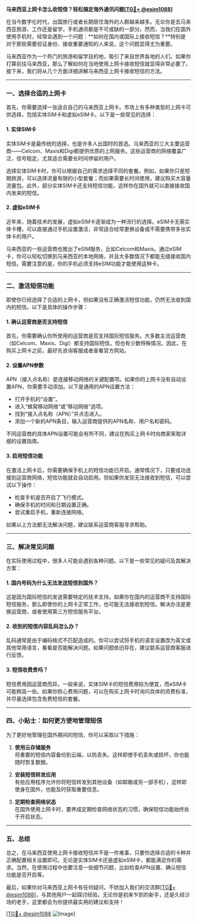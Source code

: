 **马来西亚上网卡怎么收短信？轻松搞定海外通讯问题[[TG💪+ @esim1088](https://t.me/s/esim1088)]**

在当今数字化时代，出国旅行或者长期居住海外的人群越来越多。无论你是去马来西亚旅游、工作还是留学，手机通讯都是不可或缺的一部分。然而，当我们在国外使用手机时，经常会遇到一个问题：**如何在国内或国际上接收短信？**特别是对于那些需要验证身份、接收重要通知的人来说，这个问题显得尤为重要。

马来西亚作为一个热门的旅游和留学目的地，吸引了来自世界各地的人们。如果你打算前往马来西亚，那么了解如何在当地使用上网卡接收短信就显得非常必要了。接下来，我们将从几个方面详细讲解马来西亚上网卡接收短信的方法。

---

### **一、选择合适的上网卡**

首先，你需要选择一张适合自己的马来西亚上网卡。市场上有多种类型的上网卡可供选择，包括实体SIM卡和虚拟eSIM卡。以下是一些常见的选择：

#### **1. 实体SIM卡**
实体SIM卡是最传统的选择，也是许多人出国时的首选。马来西亚的三大主要运营商——Celcom、Maxis和Digi都提供优质的上网服务。这些运营商的网络覆盖广泛，信号稳定，尤其适合需要长时间停留的用户。

选择实体SIM卡时，你可以根据自己的需求选择不同的套餐。例如，如果你只是短期旅游，可以选择流量有限的小型套餐；而如果需要长时间使用，建议购买大容量流量包。此外，部分实体SIM卡还支持短信功能，这样你在国外就可以直接接收国内发来的短信。

#### **2. 虚拟eSIM卡**
近年来，随着技术的发展，虚拟eSIM卡逐渐成为一种流行的选择。eSIM卡无需实体卡槽，可以直接通过手机设置激活，非常适合经常更换设备或不需要携带多张实体卡的用户。

马来西亚的一些运营商也推出了eSIM服务，比如Celcom和Maxis。通过eSIM卡，你可以轻松切换到马来西亚的本地网络，并且大多数情况下都能无缝接收国内短信。需要注意的是，你的手机必须支持eSIM功能才能使用这种卡。

---

### **二、激活短信功能**

即使你已经选择了合适的上网卡，但如果没有正确激活短信功能，仍然无法收到国内的短信。以下是具体的操作步骤：

#### **1. 确认运营商是否支持短信**
首先，你需要确认你所使用的运营商是否支持国际短信服务。大多数主流运营商（如Celcom、Maxis、Digi）都支持国际短信，但也有少数特殊情况。因此，在购买上网卡之前，最好先咨询客服或者查看官方网站。

#### **2. 设置APN参数**
APN（接入点名称）是连接移动网络的关键配置项。如果你的上网卡没有自动设置APN，你需要手动添加。以下是通用的APN设置方法：

- 打开手机的“设置”。
- 进入“蜂窝移动网络”或“移动网络”选项。
- 找到“接入点名称（APN）”并点击进入。
- 添加一个新的APN条目，输入运营商提供的APN名称、用户名和密码。

不同运营商的具体APN设置可能会有所不同，建议在购买上网卡时向商家索取详细的设置指南。

#### **3. 启用短信功能**
在激活上网卡后，你需要确保手机上的短信功能已开启。通常情况下，只要成功连接到运营商网络，短信功能就会自动启用。但如果你发现无法接收到短信，可以尝试以下操作：

- 检查手机是否开启了飞行模式。
- 确保手机的时间和日期设置正确。
- 尝试重启手机，重新连接网络。

如果以上方法都无法解决问题，建议联系运营商客服寻求帮助。

---

### **三、解决常见问题**

在实际使用过程中，很多人可能会遇到各种问题。以下是一些常见的疑问及其解决方案：

#### **1. 国内号码为什么无法发送短信到国外？**
这是因为国际短信的发送需要特定的技术支持。如果你在国内的运营商不支持国际短信服务，那么即使你的上网卡正常工作，也可能无法接收到短信。解决办法是更换运营商，或者使用第三方短信服务平台。

#### **2. 收到的短信内容乱码怎么办？**
乱码通常是由于编码格式不匹配造成的。你可以尝试将手机的语言设置改为英文或其他常用语言，看看是否能解决问题。如果问题依旧存在，建议联系运营商客服进行反馈。

#### **3. 短信收费贵吗？**
短信费用因运营商而异。一般来说，实体SIM卡的短信费用较为便宜，而eSIM卡可能稍高一些。如果你担心费用问题，可以在购买上网卡时询问具体的资费标准，并尽量选择包含免费短信的套餐。

---

### **四、小贴士：如何更方便地管理短信**

为了更好地管理在国外期间的短信，你可以采取以下措施：

1. **使用云存储服务**  
   将重要的短信内容备份到云端，以防丢失。这样即使手机丢失或损坏，你也能随时恢复数据。

2. **安装短信转发应用**  
   有些应用程序允许你将短信转发到其他设备（如邮箱或另一部手机），这样即使身在国外，也能及时获取重要信息。

3. **定期检查网络状态**  
   在国外使用上网卡时，要养成定期检查网络状态的习惯，确保短信功能始终处于开启状态。

---

### **五、总结**

总之，在马来西亚使用上网卡接收短信并不是一件难事，只要你选择合适的卡种并正确配置相关设置即可。无论是实体SIM卡还是虚拟eSIM卡，都能满足你的需求。当然，在使用过程中也要注意一些细节问题，比如检查APN设置、确认短信功能是否开启等。

最后，如果你对马来西亚上网卡有任何疑问，不妨加入我们的交流群[[TG💪+ @esim1088](https://t.me/s/esim1088)]，与其他用户一起探讨经验。无论你是初来乍到的新手，还是久经沙场的老手，这里都会为你提供最实用的建议和支持！

[[TG💪+ @esim1088](https://t.me/s/esim1088) ![Image](https://i.postimg.cc/4NQfJmqS/Snipaste-2025-05-13-00-14-12.png)]